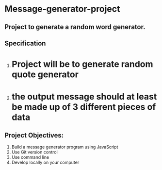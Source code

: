 # Message-generator-project
## Project to generate a random word generator.

## **Specification**
1. # Project will be to generate random quote generator
2. # the output message should at least be made up of 3 different pieces of data


## **Project Objectives:**
1. Build a message generator program using JavaScript
2. Use Git version control
3. Use command line
4. Develop locally on your computer
